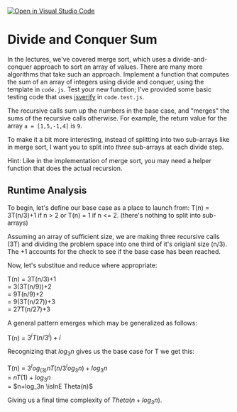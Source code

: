 [![Open in Visual Studio Code](https://classroom.github.com/assets/open-in-vscode-718a45dd9cf7e7f842a935f5ebbe5719a5e09af4491e668f4dbf3b35d5cca122.svg)](https://classroom.github.com/online_ide?assignment_repo_id=11755841&assignment_repo_type=AssignmentRepo)
# Divide and Conquer Sum

In the lectures, we've covered merge sort, which uses a divide-and-conquer
approach to sort an array of values. There are many more algorithms that take
such an approach. Implement a function that computes the sum of an array of
integers using divide and conquer, using the template in `code.js`. Test your
new function; I've provided some basic testing code that uses
[jsverify](https://jsverify.github.io/) in `code.test.js`.

The recursive calls sum up the numbers in the base case, and "merges" the sums
of the recursive calls otherwise. For example, the return value for the array `a
= [1,5,-1,4]` is `9`.

To make it a bit more interesting, instead of splitting into two sub-arrays like
in merge sort, I want you to split into *three* sub-arrays at each divide step.

Hint: Like in the implementation of merge sort, you may need a helper function
that does the actual recursion.

## Runtime Analysis

To begin, let's define our base case as a place to launch from:
T(n) = 3T(n/3)+1 if n > 2 or T(n) = 1 if n <= 2. (there's nothing to split into sub-arrays)

Assuming an array of sufficient size, we are making three recursive calls (3T) and dividing the problem space into one third of it's origianl size (n/3). The +1 accounts for the check to see if the base case has been reached.

Now, let's substitue and reduce where appropriate:

T(n) = 3T(n/3)+1  
     = 3(3T(n/9))+2  
     = 9T(n/9)+2  
     = 9(3T(n/27))+3  
     = 27T(n/27)+3  

A general pattern emerges which may be generalized as follows:

T(n) = $3^iT(n/3^i)+i$

Recognizing that $log_3n$ gives us the base case for T we get this:

T(n) = $3^log_(3)nT(n/3^log_3n)+log_3n$  
     = $nT(1)+log_3n$  
     = $n+log_3n \isInE Theta(n)$  

Giving us a final time complexity of $Theta(n+log_3n)$.
